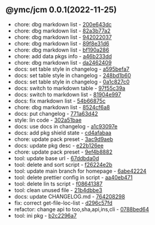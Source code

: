 <a name="0.0.1">

## @ymc/jcm 0.0.1(2022-11-25)</a> 
- chore: dbg markdown list - [200e643dc](https://github.com/ymc-github/js-idea/commit/e200e643dc271cad731c6b0f601b8a50011520a2 "chore(core): dbg markdown list&#10;&#10;dbg header title link&#10;&#10;generated by ymc@robot")
- chore: dbg markdown list - [82a3b77a2](https://github.com/ymc-github/js-idea/commit/e82a3b77a2dd292ce747a2c2e66e2f06e9565dbe "chore(core): dbg markdown list&#10;&#10;export encode,decode handle&#10;define some transfrom&#10;binary,unit16,uri&#10;&#10;generated by ymc@robot")
- chore: dbg markdown list - [942022037](https://github.com/ymc-github/js-idea/commit/794202203798513e726213e5cd4155aacd036802 "chore(core): dbg markdown list&#10;&#10;encodeUri,&#10;decodeUri,&#10;encodeUnit16,&#10;decodeUnit16,&#10;encodeUtf8,&#10;decodeUtf8,&#10;getBase64FromBinary,&#10;getBinaryFromBase64,&#10;randomKeys,&#10;encodeBase64,&#10;decodeBase64,&#10;encode,&#10;decode&#10;&#10;generated by ymc@robot")
- chore: dbg markdown list - [89f8e31d6](https://github.com/ymc-github/js-idea/commit/189f8e31d6e9a591a7c36f961673b5174714cbb3 "chore(core): dbg markdown list&#10;&#10;encodeUri,&#10;decodeUri,&#10;encodeUnit16,&#10;decodeUnit16,&#10;encodeUtf8,&#10;decodeUtf8,&#10;randomKeys,&#10;encodeBase64,&#10;decodeBase64,&#10;encode,&#10;decode&#10;&#10;generated by ymc@robot")
- chore: dbg markdown list - [bf190a286](https://github.com/ymc-github/js-idea/commit/1bf190a286c60b93a9928949aa80490866fc932f "chore(core): dbg markdown list&#10;&#10;dbg header title link&#10;&#10;generated by ymc@robot")
- chore: add data pkgs info - [a46b233dd](https://github.com/ymc-github/js-idea/commit/ca46b233dd065aab6eea6deef9053cde9f802f99 "chore(core): add data pkgs info&#10;&#10;")
- chore: dbg markdown list - [da2462409](https://github.com/ymc-github/js-idea/commit/3da2462409b030969da7ebb402dc7eb20164954b "chore(core): dbg markdown list&#10;&#10;set option.n=10 in demo&#10;&#10;generated by ymc@robot")
- docs: set table style in changelog - [a595befa7](https://github.com/ymc-github/js-idea/commit/ea595befa76d315220a883a6a1007379b184381a "docs(core): set table style in changelog&#10;&#10;to keep zero error,warn&#10;to keep package.json to be not-modified&#10;&#10;generated by ymc@robot")
- docs: set table style in changelog - [248bd1b60](https://github.com/ymc-github/js-idea/commit/3248bd1b60c2242c1bc8ef817db179ca0a29593d "docs(core): set table style in changelog&#10;&#10;to keep zero error,warn&#10;to keep package.json to be not-modified&#10;&#10;generated by ymc@robot")
- docs: set table style in changelog - [0a1c827c0](https://github.com/ymc-github/js-idea/commit/40a1c827c0238ea24a6b062a06df5829005f3c12 "docs(core): set table style in changelog&#10;&#10;to keep zero error,warn&#10;to keep package.json to be not-modified&#10;&#10;generated by ymc@robot")
- docs: switch to markdown table - [97f55c39a](https://github.com/ymc-github/js-idea/commit/097f55c39a0f2b51d772d0e7b0b855e8d07e610f "docs(core): switch to markdown table&#10;&#10;to keep zero error,warn&#10;to keep package.json to be not-modified&#10;&#10;generated by ymc@robot")
- docs: switch to markdown list - [81904e997](https://github.com/ymc-github/js-idea/commit/781904e9974f1f40f86645a861e921fed1483fba "docs(core): switch to markdown list&#10;&#10;do not ignore docs type&#10;&#10;generated by ymc@robot")
- docs: fix markdown list - [54b66875c](https://github.com/ymc-github/js-idea/commit/454b66875c590757eb1814750b0117afef91b9ed "docs(core): fix markdown list&#10;&#10;do not ignore docs type&#10;&#10;generated by ymc@robot")
- chore: dbg markdown list - [8524cf6a8](https://github.com/ymc-github/js-idea/commit/98524cf6a8b8764d7a4ae891e5c9207b30ee1585 "chore(core): dbg markdown list&#10;&#10;set table center&#10;set col width&#10;&#10;generated by ymc@robot")
- docs: put changelog - [771a63d42](https://github.com/ymc-github/js-idea/commit/d771a63d42c9a82a3f2e9930679b647f6eb96b09 "docs(core): put changelog&#10;&#10;export handle as default&#10;&#10;generated by ymc@robot")
- style: lin code - [302a51bae](https://github.com/ymc-github/js-idea/commit/d302a51baed4c150951420118997823315fa640c "style(core): lin code&#10;&#10;stringfy json&#10;&#10;generated by ymc@robot")
- docs: use docs in changelog - [a1c93097e](https://github.com/ymc-github/js-idea/commit/da1c93097e6157dae2617b6a9af7a89b1cb3ca9b "docs(core): use docs in changelog&#10;&#10;to keep zero error,warn&#10;to keep package.json to be not-modified&#10;&#10;generated by ymc@robot")
- docs: add pkg shield state - [cd4afabaa](https://github.com/ymc-github/js-idea/commit/bcd4afabaae016188355139c217f7dc38a116ebd "docs(core): add pkg shield state&#10;&#10;update lin,tes state in readme.md&#10;update banner in dist&#10;&#10;generated by ymc@robot")
- chore: update pack preset - [3ac9d9aeb](https://github.com/ymc-github/js-idea/commit/c3ac9d9aeba4d7e7b8c9ce668c83fa68e6ee95df "chore(core): update pack preset&#10;&#10;use cjs,esm,umd format&#10;use min version per format&#10;use esm without min as index.js&#10;&#10;generated by ymc@robot")
- docs: update pkg desc - [e22b126ee](https://github.com/ymc-github/js-idea/commit/3e22b126eecba5de7a1bdd9ef97a5d524c274ec2 "docs(core): update pkg desc&#10;&#10;export kindOf,kindOfTest,typeOfTest,&#10;export isArray,isArrayBuffer,isArrayBufferView,isTypedArray&#10;export isUndefined,isString,isNumber,isBoolean&#10;export isObject,isPlainObject,&#10;export isDate&#10;export isFile,isBlob,isBuffer&#10;export isRegExp,isFunction,isStream&#10;export isURLSearchParams,isFileList&#10;export isHTMLForm,isFormData&#10;&#10;generated by ymc@robot")
- chore: update pack preset - [9ef4b8882](https://github.com/ymc-github/js-idea/commit/e9ef4b8882d9b3f2344c4ad225135751c9be194a "chore(core): update pack preset&#10;&#10;export instance ycs&#10;&#10;generated by ymc@robot")
- tool: update base url - [67ddbda0d](https://github.com/ymc-github/js-idea/commit/067ddbda0db83ad5f9ca609cc59e33b6aea4a6c0 "tool(core): update base url&#10;&#10;")
- tool: delete and sort script - [f26224e2b](https://github.com/ymc-github/js-idea/commit/5f26224e2bc70af3b0764c27bff78f5e2f7279bb "tool(core): delete and sort script&#10;&#10;")
- tool: update main branch for homepage - [6abe42224](https://github.com/ymc-github/js-idea/commit/96abe4222412dab55af0638b5d656dff16eaafeb "tool(core): update main branch for homepage&#10;&#10;")
- tool: delete prettier config in script - [aa40eb471](https://github.com/ymc-github/js-idea/commit/3aa40eb4715bcbdd5b209f7f4f9a82acb8218a9b "tool(core): delete prettier config in script&#10;&#10;")
- tool: delete lin ts script - [f08641387](https://github.com/ymc-github/js-idea/commit/3f08641387ecd32711c9fb5f5f05db0b8acb3b0e "tool(core): delete lin ts script&#10;&#10;")
- tool: clean unused file - [21b4dbbe3](https://github.com/ymc-github/js-idea/commit/e21b4dbbe3059079889abb52be444ddf5c1c9e3c "tool(core): clean unused file&#10;&#10;")
- docs: update CHANGELOG.md - [764208298](https://github.com/ymc-github/js-idea/commit/a764208298d448249f97af6e4e5f7b20c2c90398 "docs(jcm): update CHANGELOG.md&#10;&#10;")
- fix: correct get-file-loc-list - [d296c57fd](https://github.com/ymc-github/js-idea/commit/3d296c57fdf60cd1cffeb5d8f8e99e2ea6dd8113 "fix(jcm): correct get-file-loc-list&#10;&#10;")
- refactor: change api to too,sha,api,ins,cli - [0788bed64](https://github.com/ymc-github/js-idea/commit/d0788bed64a543171037fdfe79429248a2522d1d "refactor(jcm): change api to too,sha,api,ins,cli&#10;&#10;")
- tool: ini pkg - [b2c2296a7](https://github.com/ymc-github/js-idea/commit/4b2c2296a7d52c8b9cbdf0d3744f8d98f0a5881d "tool(jcm): ini pkg&#10;&#10;")